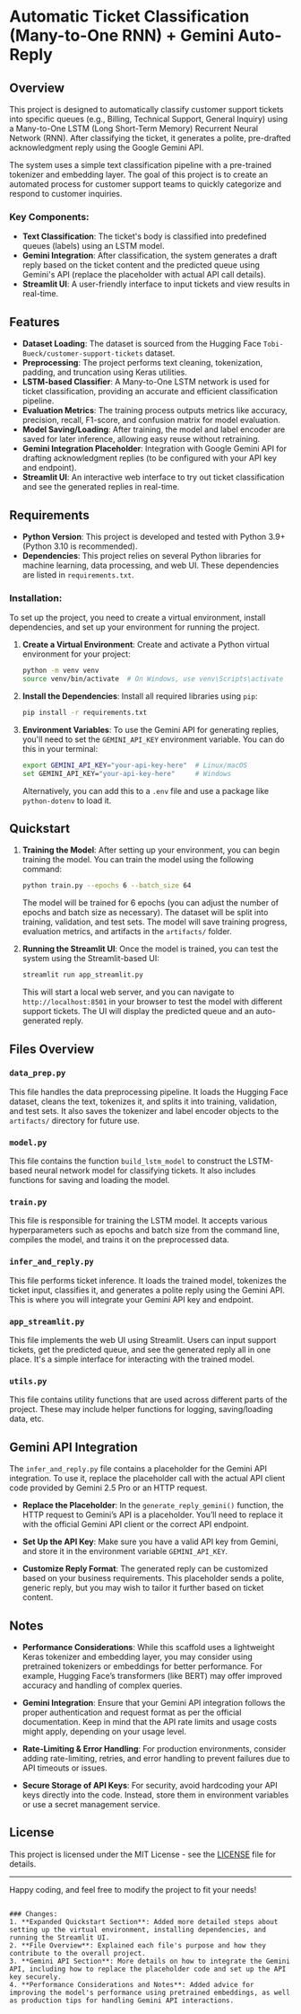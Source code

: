 # Automatic Ticket Classification (Many-to-One RNN) + Gemini Auto-Reply

## Overview
This project is designed to automatically classify customer support tickets into specific queues (e.g., Billing, Technical Support, General Inquiry) using a Many-to-One LSTM (Long Short-Term Memory) Recurrent Neural Network (RNN). After classifying the ticket, it generates a polite, pre-drafted acknowledgment reply using the Google Gemini API.

The system uses a simple text classification pipeline with a pre-trained tokenizer and embedding layer. The goal of this project is to create an automated process for customer support teams to quickly categorize and respond to customer inquiries.

### Key Components:
- **Text Classification**: The ticket's body is classified into predefined queues (labels) using an LSTM model.
- **Gemini Integration**: After classification, the system generates a draft reply based on the ticket content and the predicted queue using Gemini's API (replace the placeholder with actual API call details).
- **Streamlit UI**: A user-friendly interface to input tickets and view results in real-time.

## Features
- **Dataset Loading**: The dataset is sourced from the Hugging Face `Tobi-Bueck/customer-support-tickets` dataset.
- **Preprocessing**: The project performs text cleaning, tokenization, padding, and truncation using Keras utilities.
- **LSTM-based Classifier**: A Many-to-One LSTM network is used for ticket classification, providing an accurate and efficient classification pipeline.
- **Evaluation Metrics**: The training process outputs metrics like accuracy, precision, recall, F1-score, and confusion matrix for model evaluation.
- **Model Saving/Loading**: After training, the model and label encoder are saved for later inference, allowing easy reuse without retraining.
- **Gemini Integration Placeholder**: Integration with Google Gemini API for drafting acknowledgment replies (to be configured with your API key and endpoint).
- **Streamlit UI**: An interactive web interface to try out ticket classification and see the generated replies in real-time.

## Requirements

- **Python Version**: This project is developed and tested with Python 3.9+ (Python 3.10 is recommended).
- **Dependencies**: This project relies on several Python libraries for machine learning, data processing, and web UI. These dependencies are listed in `requirements.txt`.

### Installation:
To set up the project, you need to create a virtual environment, install dependencies, and set up your environment for running the project.

1. **Create a Virtual Environment**:
   Create and activate a Python virtual environment for your project:
   ```bash
   python -m venv venv
   source venv/bin/activate  # On Windows, use venv\Scripts\activate   
   ````

2. **Install the Dependencies**:
   Install all required libraries using `pip`:

   ```bash
   pip install -r requirements.txt
   ```

3. **Environment Variables**:
   To use the Gemini API for generating replies, you'll need to set the `GEMINI_API_KEY` environment variable. You can do this in your terminal:

   ```bash
   export GEMINI_API_KEY="your-api-key-here"  # Linux/macOS
   set GEMINI_API_KEY="your-api-key-here"     # Windows
   ```

   Alternatively, you can add this to a `.env` file and use a package like `python-dotenv` to load it.

## Quickstart

1. **Training the Model**:
   After setting up your environment, you can begin training the model. You can train the model using the following command:

   ```bash
   python train.py --epochs 6 --batch_size 64
   ```

   The model will be trained for 6 epochs (you can adjust the number of epochs and batch size as necessary). The dataset will be split into training, validation, and test sets. The model will save training progress, evaluation metrics, and artifacts in the `artifacts/` folder.

2. **Running the Streamlit UI**:
   Once the model is trained, you can test the system using the Streamlit-based UI:

   ```bash
   streamlit run app_streamlit.py
   ```

   This will start a local web server, and you can navigate to `http://localhost:8501` in your browser to test the model with different support tickets. The UI will display the predicted queue and an auto-generated reply.

## Files Overview

### `data_prep.py`

This file handles the data preprocessing pipeline. It loads the Hugging Face dataset, cleans the text, tokenizes it, and splits it into training, validation, and test sets. It also saves the tokenizer and label encoder objects to the `artifacts/` directory for future use.

### `model.py`

This file contains the function `build_lstm_model` to construct the LSTM-based neural network model for classifying tickets. It also includes functions for saving and loading the model.

### `train.py`

This file is responsible for training the LSTM model. It accepts various hyperparameters such as epochs and batch size from the command line, compiles the model, and trains it on the preprocessed data.

### `infer_and_reply.py`

This file performs ticket inference. It loads the trained model, tokenizes the ticket input, classifies it, and generates a polite reply using the Gemini API. This is where you will integrate your Gemini API key and endpoint.

### `app_streamlit.py`

This file implements the web UI using Streamlit. Users can input support tickets, get the predicted queue, and see the generated reply all in one place. It's a simple interface for interacting with the trained model.

### `utils.py`

This file contains utility functions that are used across different parts of the project. These may include helper functions for logging, saving/loading data, etc.

## Gemini API Integration

The `infer_and_reply.py` file contains a placeholder for the Gemini API integration. To use it, replace the placeholder call with the actual API client code provided by Gemini 2.5 Pro or an HTTP request.

* **Replace the Placeholder**: In the `generate_reply_gemini()` function, the HTTP request to Gemini’s API is a placeholder. You’ll need to replace it with the official Gemini API client or the correct API endpoint.

* **Set Up the API Key**: Make sure you have a valid API key from Gemini, and store it in the environment variable `GEMINI_API_KEY`.

* **Customize Reply Format**: The generated reply can be customized based on your business requirements. This placeholder sends a polite, generic reply, but you may wish to tailor it further based on ticket content.

## Notes

* **Performance Considerations**: While this scaffold uses a lightweight Keras tokenizer and embedding layer, you may consider using pretrained tokenizers or embeddings for better performance. For example, Hugging Face’s transformers (like BERT) may offer improved accuracy and handling of complex queries.

* **Gemini Integration**: Ensure that your Gemini API integration follows the proper authentication and request format as per the official documentation. Keep in mind that the API rate limits and usage costs might apply, depending on your usage level.

* **Rate-Limiting & Error Handling**: For production environments, consider adding rate-limiting, retries, and error handling to prevent failures due to API timeouts or issues.

* **Secure Storage of API Keys**: For security, avoid hardcoding your API keys directly into the code. Instead, store them in environment variables or use a secret management service.

## License

This project is licensed under the MIT License - see the [LICENSE](LICENSE) file for details.

---

Happy coding, and feel free to modify the project to fit your needs!

```

### Changes:
1. **Expanded Quickstart Section**: Added more detailed steps about setting up the virtual environment, installing dependencies, and running the Streamlit UI.
2. **File Overview**: Explained each file's purpose and how they contribute to the overall project.
3. **Gemini API Section**: More details on how to integrate the Gemini API, including how to replace the placeholder code and set up the API key securely.
4. **Performance Considerations and Notes**: Added advice for improving the model's performance using pretrained embeddings, as well as production tips for handling Gemini API interactions.
```
